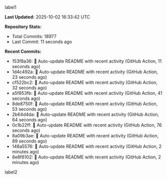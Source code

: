 
label1 
<!-- ACTIVITY_START -->
**Last Updated:** 2025-10-02 16:33:42 UTC

**Repository Stats:**
- Total Commits: 18977
- Last Commit: 11 seconds ago

**Recent Commits:**
- 153f8a36: 🤖 Auto-update README with recent activity (GitHub Action, 11 seconds ago)
- 1d4c492a: 🤖 Auto-update README with recent activity (GitHub Action, 23 seconds ago)
- cf522bc2: 🤖 Auto-update README with recent activity (GitHub Action, 32 seconds ago)
- a5f853fb: 🤖 Auto-update README with recent activity (GitHub Action, 41 seconds ago)
- 8de8750f: 🤖 Auto-update README with recent activity (GitHub Action, 53 seconds ago)
- 2b64d4da: 🤖 Auto-update README with recent activity (GitHub Action, 64 seconds ago)
- 0c1b22ff: 🤖 Auto-update README with recent activity (GitHub Action, 76 seconds ago)
- 8a09b3ae: 🤖 Auto-update README with recent activity (GitHub Action, 89 seconds ago)
- 148a5576: 🤖 Auto-update README with recent activity (GitHub Action, 2 minutes ago)
- 8e8f6102: 🤖 Auto-update README with recent activity (GitHub Action, 2 minutes ago)
<!-- ACTIVITY_END -->

label2
